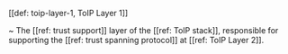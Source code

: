 [[def: toip-layer-1, ToIP Layer 1]]

~ The [[ref: trust support]] layer of the [[ref: ToIP stack]], responsible for supporting the [[ref: trust spanning protocol]] at [[ref: ToIP Layer 2]].
